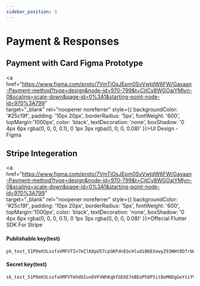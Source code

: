 ```yaml
---
sidebar_position: 3
---
```


# Payment & Responses

<!---==============START==================-->

## Payment with Card Figma Prototype

<a href="https://www.figma.com/proto/7VmTiOsJEpm0SvVwtdW6FW/Gayaan-Payment-method?type=design&node-id=970-799&t=CjtCy8WGOajYMlyn-0&scaling=scale-down&page-id=0%3A1&starting-point-node-id=970%3A799"  
target="_blank" 
rel="noopener noreferrer"
style={{ 
  backgroundColor: '#25c19f', 
  padding: '10px 20px', 
  borderRadius: '5px', 
  fontWeight: '600',
  topMargin:'1000px',
  color: 'black', 
  textDecoration: 'none',
  boxShadow: '0 4px 6px rgba(0, 0, 0, 0.1), 0 1px 3px rgba(0, 0, 0, 0.08)'
}}>UI Design - Figma</a>

<div style={{ padding: '10px 20px', }}> </div>



## Stripe Integeration

<a href="https://www.figma.com/proto/7VmTiOsJEpm0SvVwtdW6FW/Gayaan-Payment-method?type=design&node-id=970-799&t=CjtCy8WGOajYMlyn-0&scaling=scale-down&page-id=0%3A1&starting-point-node-id=970%3A799"  
target="_blank" 
rel="noopener noreferrer"
style={{ 
  backgroundColor: '#25c19f', 
  padding: '10px 20px', 
  borderRadius: '5px', 
  fontWeight: '600',
  topMargin:'1000px',
  color: 'black', 
  textDecoration: 'none',
  boxShadow: '0 4px 6px rgba(0, 0, 0, 0.1), 0 1px 3px rgba(0, 0, 0, 0.08)'
}}>Offecial Flutter SDK For Stripe</a>

<div style={{ padding: '10px 20px', }}> </div>

#### Publishable key(test)

```
pk_test_51P0eH3LssfaVMFVTIn7mIlK8pU57cpGKFdnEGcHludiB6EXowyZ93WHt8DfrbWdPd4SqktLmHJLdPM2y1xrXAX8t00W0qx2ZRE
```
#### Secret key(test)
```
sk_test_51P0eH3LssfaVMFVTmhdbIuvDVFVWhKqbfGE6E7eBEoPhDPSitBeM0DgGeYiiY9bg3SQgrdCAVfU11YxVwhA2MhF8007Ch1B6Qg
```

<!---==============END==================-->



